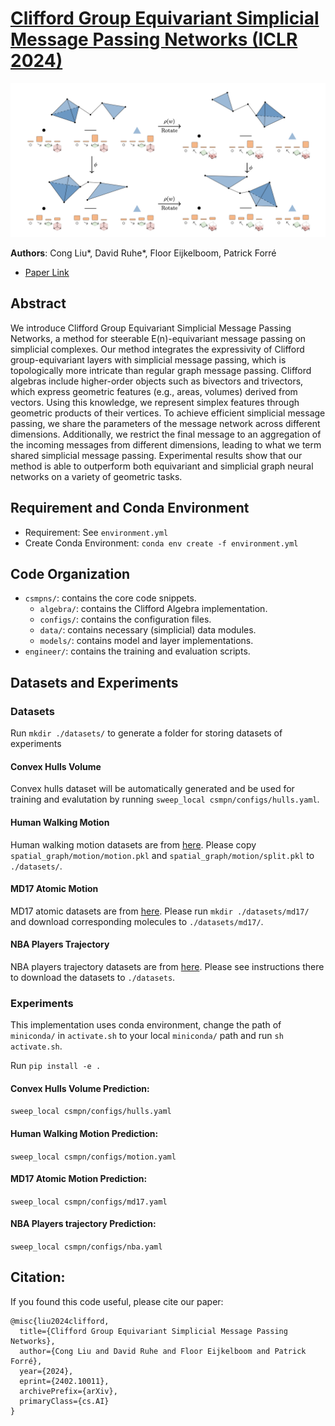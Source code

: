 # [Clifford Group Equivariant Simplicial Message Passing Networks (ICLR 2024)](https://arxiv.org/abs/2402.10011) 
![CSMPNs](CSMPNs.png "CSMPNs")

**Authors**: Cong Liu*, David Ruhe*, Floor Eijkelboom, Patrick Forré

* [Paper Link](https://arxiv.org/abs/2402.10011)

## Abstract
We introduce Clifford Group Equivariant Simplicial Message Passing Networks, a method for steerable E(n)-equivariant message passing on simplicial complexes. Our method integrates the expressivity of Clifford group-equivariant layers with simplicial message passing, which is topologically more intricate than regular graph message passing. Clifford algebras include higher-order objects such as bivectors and trivectors, which express geometric features (e.g., areas, volumes) derived from vectors. Using this knowledge, we represent simplex features through geometric products of their vertices. To achieve efficient simplicial message passing, we share the parameters of the message network across different dimensions. Additionally, we restrict the final message to an aggregation of the incoming messages from different dimensions, leading to what we term shared simplicial message passing. Experimental results show that our method is able to outperform both equivariant and simplicial graph neural networks on a variety of geometric tasks.

## Requirement and Conda Environment
* Requirement: See `environment.yml`
* Create Conda Environment: `conda env create -f environment.yml`

## Code Organization
* `csmpns/`: contains the core code snippets.
  * `algebra/`: contains the Clifford Algebra implementation.
  * `configs/`: contains the configuration files. 
  * `data/`: contains necessary (simplicial) data modules.
  * `models/`: contains model and layer implementations.
* `engineer/`: contains the training and evaluation scripts.

## Datasets and Experiments

### Datasets
Run `mkdir ./datasets/` to generate a folder for storing datasets of experiments

#### Convex Hulls Volume
Convex hulls dataset will be automatically generated and be used for training and evalutation by running `sweep_local csmpn/configs/hulls.yaml`.

#### Human Walking Motion
Human walking motion datasets are from [here](https://github.com/hanjq17/GMN). Please copy `spatial_graph/motion/motion.pkl` and `spatial_graph/motion/split.pkl` to `./datasets/`.

#### MD17 Atomic Motion
MD17 atomic datasets are from [here](http://quantum-machine.org/gdml/#datasets). Please run `mkdir ./datasets/md17/` and download corresponding molecules to `./datasets/md17/`.

#### NBA Players Trajectory 
NBA players trajectory datasets are from [here](https://github.com/alexmonti19/dagnet). Please see instructions there to download the datasets to `./datasets`.

### Experiments
This implementation uses conda environment, change the path of `miniconda/` in `activate.sh` to your local `miniconda/` path and run `sh activate.sh`.

Run `pip install -e .`


#### Convex Hulls Volume Prediction:  
`sweep_local csmpn/configs/hulls.yaml` 

#### Human Walking Motion Prediction:
`sweep_local csmpn/configs/motion.yaml`

#### MD17 Atomic Motion Prediction:
`sweep_local csmpn/configs/md17.yaml`

#### NBA Players trajectory Prediction:
`sweep_local csmpn/configs/nba.yaml`

## Citation:
If you found this code useful, please cite our paper:

```
@misc{liu2024clifford,
  title={Clifford Group Equivariant Simplicial Message Passing Networks},
  author={Cong Liu and David Ruhe and Floor Eijkelboom and Patrick Forré},
  year={2024},
  eprint={2402.10011},
  archivePrefix={arXiv},
  primaryClass={cs.AI}
}
```


